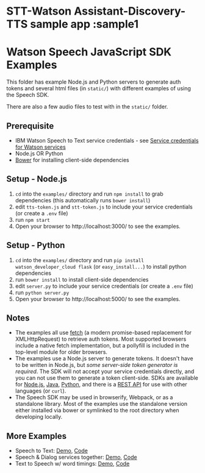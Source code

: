 # STT-Watson Assistant-Discovery-TTS sample app :sample1

Watson Speech JavaScript SDK Examples
=====================================

This folder has example Node.js and Python servers to generate auth tokens and 
several html files (in `static/`) with different examples of using the Speech SDK. 

There are also a few audio files to test with in the `static/` folder.


Prerequisite
------------

* IBM Watson Speech to Text service credentials - see [Service credentials for Watson services](https://www.ibm.com/watson/developercloud/doc/common/getting-started-credentials.html)
* Node.js OR Python
* [Bower](https://bower.io/) for installing client-side dependencies


Setup - Node.js
---------------

1. `cd` into the `examples/` directory and run `npm install` to grab dependencies (this automatically runs `bower install`)
2. edit `tts-token.js` and `stt-token.js` to include your service credentials (or create a `.env` file)
3. run `npm start`
4. Open your browser to http://localhost:3000/ to see the examples.


Setup - Python
--------------

1. `cd` into the `examples/` directory and run `pip install watson_developer_cloud flask` (or `easy_install...`) to install python dependencies
2. run `bower install` to install client-side dependencies
3. edit `server.py` to include your service credentials (or create a `.env` file)
4. run `python server.py`
5. Open your browser to http://localhost:5000/ to see the examples.


Notes
-----

* The examples all use [fetch](https://developer.mozilla.org/en-US/docs/Web/API/Fetch_API) (a modern promise-based replacement for XMLHttpRequest) to retrieve auth tokens. Most supported browsers include a native fetch implementation, but a pollyfill is included in the top-level module for older browsers.
* The examples use a Node.js server to generate tokens. It doesn't have to be written in Node.js, but *some server-side token generator is required*. The SDK will not accept your service credentials directly, and you can not use them to generate a token client-side. SDKs are available for [Node.js](https://github.com/watson-developer-cloud/node-sdk#authorization), [Java](https://github.com/watson-developer-cloud/java-sdk), [Python](https://github.com/watson-developer-cloud/python-sdk/blob/master/examples/authorization_v1.py), and there is a [REST API](https://www.ibm.com/watson/developercloud/doc/common/getting-started-tokens.html) for use with other languages (or `curl`).
* The Speech SDK may be used in browserify, Webpack, or as a standalone library. Most of the examples use the standalone version either installed via bower or symlinked to the root directory when developing locally.


More Examples
-------------

* Speech to Text: [Demo](https://speech-to-text-demo.mybluemix.net/), [Code](https://github.com/watson-developer-cloud/speech-to-text-nodejs)
* Speech & Dialog services together: [Demo](https://speech-dialog.mybluemix.net/), [Code](https://github.com/nfriedly/speech-dialog)
* Text to Speech w/ word timings: [Demo](http://watson-tts-timing.mybluemix.net/), [Code](https://github.com/nfriedly/tts-timing)

